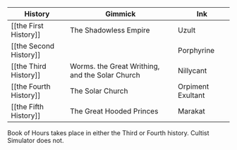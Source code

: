 
| History                | Gimmick                                         | Ink               |
| ---------------------- | ----------------------------------------------- | ----------------- |
| [[the First History]]  | The Shadowless Empire                           | Uzult             |
| [[the Second History]] |                                                 | Porphyrine        |
| [[the Third History]]  | Worms. the Great Writhing, and the Solar Church | Nillycant         |
| [[the Fourth History]] | The Solar Church                                | Orpiment Exultant |
| [[the Fifth History]]  | The Great Hooded Princes                        | Marakat           |

Book of Hours takes place in either the Third or Fourth history. Cultist Simulator does not.